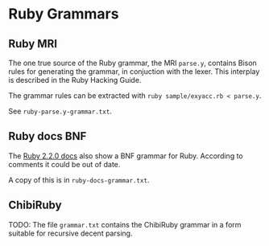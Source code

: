 # Ruby Grammars

## Ruby MRI

The one true source of the Ruby grammar, the MRI `parse.y`, contains Bison rules for generating the grammar, in conjuction with the lexer. This interplay is described in the Ruby Hacking Guide.

The grammar rules can be extracted with `ruby sample/exyacc.rb < parse.y`.

See `ruby-parse.y-grammar.txt`.

## Ruby docs BNF

The [Ruby 2.2.0 docs](http://docs.ruby-lang.org/ja/2.2.0/doc/spec=2fbnf.html) also show a BNF grammar for Ruby. According to comments it could be out of date.

A copy of this is in `ruby-docs-grammar.txt`.

## ChibiRuby

TODO: The file `grammar.txt` contains the ChibiRuby grammar in a form suitable for recursive decent parsing.
